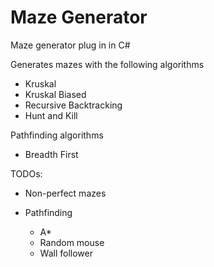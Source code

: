 # Maze Generator

Maze generator plug in in C#

Generates mazes with the following algorithms
* Kruskal
* Kruskal Biased
* Recursive Backtracking
* Hunt and Kill

Pathfinding algorithms
* Breadth First

TODOs:
* Non-perfect mazes

* Pathfinding
    * A*
    * Random mouse
    * Wall follower
